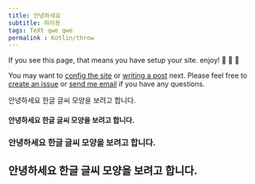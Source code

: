 ```yaml
---
title: 안녕하세요
subtitle: 하이용
tags: TeXt qwe qwe
permalink : Kotlin/throw
---
```


If you see this page, that means you have setup your site. enjoy! :ghost: :ghost: :ghost:

You may want to [config the site](https://tianqi.name/jekyll-TeXt-theme/docs/en/configuration) or [writing a post](https://tianqi.name/jekyll-TeXt-theme/docs/en/writing-posts) next. Please feel free to [create an issue](https://github.com/kitian616/jekyll-TeXt-theme/issues) or [send me email](mailto:kitian616@outlook.com) if you have any questions.

안녕하세요 한글 글씨 모양을 보려고 합니다.

#### 안녕하세요 한글 글씨 모양을 보려고 합니다.

### 안녕하세요 한글 글씨 모양을 보려고 합니다.

## 안녕하세요 한글 글씨 모양을 보려고 합니다.